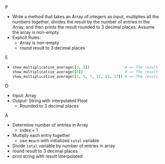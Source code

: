 P

- Write a method that takes an Array of integers as input, multiplies all the numbers together, divides the result by the number of entries in the Array, and then prints the result rounded to 3 decimal places. Assume the array is non-empty
- Explicit Rules:
  - Array is non-empty
  - round result to 3 decimal places

E

- ````ruby
  show_multiplicative_average([3, 5])                # => The result is 7.500
  show_multiplicative_average([6])                   # => The result is 6.000
  show_multiplicative_average([2, 5, 7, 11, 13, 17]) # => The result is 28361.667
  ````

D

- Input: Array
- Output: String with interpolated Float
  - Rounded to 3 decimal places

A

- Determine number of entries in Array
  - index + 1
- Multiply each entry together
  - use ``#each`` with initialized ``total`` variable
- Divide ``total`` variable by number of entries in array
- round result to 3 decimal places
- print string with result interpolated